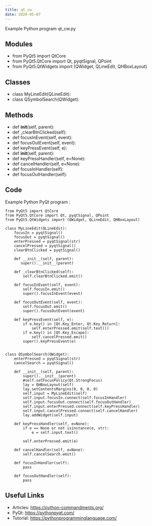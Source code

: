 ```yaml
---
title: qt_cw
date: 2020-05-07
---
```

Example Python program qt_cw.py

## Modules

* from PyQt5 import QtCore
* from PyQt5.QtCore import Qt, pyqtSignal, QPoint
* from PyQt5.QtWidgets import (QWidget, QLineEdit, QHBoxLayout)

## Classes

* class MyLineEdit(QLineEdit):
* class QSymbolSearch(QWidget):

## Methods

* def __init__(self, parent):
* def _clearBtnClicked(self):
* def focusInEvent(self, event):
* def focusOutEvent(self, event):
* def keyPressEvent(self, e):
* def __init__(self, parent):
* def keyPressHandler(self, e=None):
* def cancelHandler(self, e=None):
* def focusInHandler(self):
* def focusOutHandler(self):

## Code

Example Python PyQt program :

    from PyQt5 import QtCore
    from PyQt5.QtCore import Qt, pyqtSignal, QPoint
    from PyQt5.QtWidgets import (QWidget, QLineEdit, QHBoxLayout)
    
    class MyLineEdit(QLineEdit):
        focusIn = pyqtSignal()
        focusOut = pyqtSignal()
        enterPressed = pyqtSignal(str)
        cancelPressed = pyqtSignal()
        clearBtnClicked = pyqtSignal()
    
        def __init__(self, parent):
           super().__init__(parent)
    
        def _clearBtnClicked(self):
            self.clearBtnClicked.emit()
    
        def focusInEvent(self, event):
            self.focusIn.emit()
            super().focusInEvent(event)
    
        def focusOutEvent(self, event):
            self.focusOut.emit()
            super().focusOutEvent(event)
    
        def keyPressEvent(self, e):
            if e.key() in [Qt.Key_Enter, Qt.Key_Return]:
                self.enterPressed.emit(self.text())
            if e.key() in [Qt.Key_Escape]:
                self.cancelPressed.emit()
            super().keyPressEvent(e)
    
    
    class QSymbolSearch(QWidget):
        enterPressed = pyqtSignal(str)
        cancelSearch = pyqtSignal()
        
        def __init__(self, parent):
            super().__init__(parent)
            #self.setFocusPolicy(Qt.StrongFocus)
            lay = QHBoxLayout(self)
            lay.setContentsMargins(0, 0, 0, 0)
            self.input = MyLineEdit(self)
            self.input.focusIn.connect(self.focusInHandler)
            self.input.focusOut.connect(self.focusOutHandler)
            self.input.enterPressed.connect(self.keyPressHandler)
            self.input.cancelPressed.connect(self.cancelHandler)
            lay.addWidget(self.input)  
    
        def keyPressHandler(self, e=None):
            if e == None or not isinstance(e, str): 
                e = self.input.text()
     
            self.enterPressed.emit(e)
    
        def cancelHandler(self, e=None):
            self.cancelSearch.emit()
    
        def focusInHandler(self):
            pass
    
        def focusOutHandler(self):
            pass
    

## Useful Links

- Articles: https://python-commandments.org/
- PyQt: https://pythonpyqt.com/
- Tutorial: https://pythonprogramminglanguage.com/

